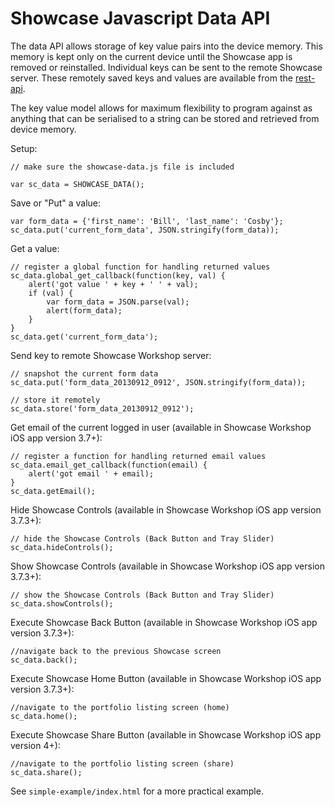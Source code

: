 

Showcase Javascript Data API
============================

The data API allows storage of key value pairs into the device memory.  This memory is kept only on the current device until the
Showcase app is removed or reinstalled.  Individual keys can be sent to the remote Showcase server.  These remotely
saved keys and values are available from the [rest-api](../rest-api/README.md).

The key value model allows for maximum flexibility to program against as anything that can be serialised to a string
can be stored and retrieved from device memory.


Setup:

    // make sure the showcase-data.js file is included

    var sc_data = SHOWCASE_DATA();


Save or "Put" a value:

    var form_data = {'first_name': 'Bill', 'last_name': 'Cosby'};
    sc_data.put('current_form_data', JSON.stringify(form_data));


Get a value:

    // register a global function for handling returned values
    sc_data.global_get_callback(function(key, val) {
        alert('got value ' + key + ' ' + val);
        if (val) {
            var form_data = JSON.parse(val);
            alert(form_data);
        }
    }
    sc_data.get('current_form_data');


Send key to remote Showcase Workshop server:

    // snapshot the current form data
    sc_data.put('form_data_20130912_0912', JSON.stringify(form_data));

    // store it remotely
    sc_data.store('form_data_20130912_0912');

Get email of the current logged in user (available in Showcase Workshop iOS app version 3.7+):

    // register a function for handling returned email values
    sc_data.email_get_callback(function(email) {
        alert('got email ' + email);
    }
    sc_data.getEmail();


Hide Showcase Controls (available in Showcase Workshop iOS app version 3.7.3+):

    // hide the Showcase Controls (Back Button and Tray Slider)
    sc_data.hideControls();

Show Showcase Controls (available in Showcase Workshop iOS app version 3.7.3+):

    // show the Showcase Controls (Back Button and Tray Slider)
    sc_data.showControls();

Execute Showcase Back Button (available in Showcase Workshop iOS app version 3.7.3+):

    //navigate back to the previous Showcase screen
    sc_data.back();

Execute Showcase Home Button (available in Showcase Workshop iOS app version 3.7.3+):

    //navigate to the portfolio listing screen (home)
    sc_data.home();

Execute Showcase Share Button (available in Showcase Workshop iOS app version 4+):

    //navigate to the portfolio listing screen (share)
    sc_data.share();


See `simple-example/index.html` for a more practical example.



